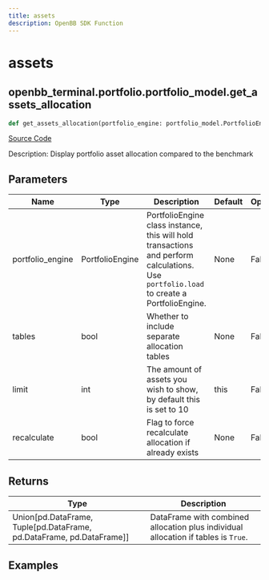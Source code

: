 ```yaml
---
title: assets
description: OpenBB SDK Function
---
```


# assets

## openbb_terminal.portfolio.portfolio_model.get_assets_allocation

```python title='openbb_terminal/portfolio/portfolio_model.py'
def get_assets_allocation(portfolio_engine: portfolio_model.PortfolioEngine, tables: bool, limit: int, recalculate: bool) -> Union
```
[Source Code](https://github.com/OpenBB-finance/OpenBBTerminal/tree/main/openbb_terminal/portfolio/portfolio_model.py#L2493)

Description: Display portfolio asset allocation compared to the benchmark

## Parameters

| Name | Type | Description | Default | Optional |
| ---- | ---- | ----------- | ------- | -------- |
| portfolio_engine | PortfolioEngine | PortfolioEngine class instance, this will hold transactions and perform calculations.<br/>Use `portfolio.load` to create a PortfolioEngine. | None | False |
| tables | bool | Whether to include separate allocation tables | None | False |
| limit | int | The amount of assets you wish to show, by default this is set to 10 | this | False |
| recalculate | bool | Flag to force recalculate allocation if already exists | None | False |

## Returns

| Type | Description |
| ---- | ----------- |
| Union[pd.DataFrame, Tuple[pd.DataFrame, pd.DataFrame, pd.DataFrame]] | DataFrame with combined allocation plus individual allocation if tables is `True`. |

## Examples

